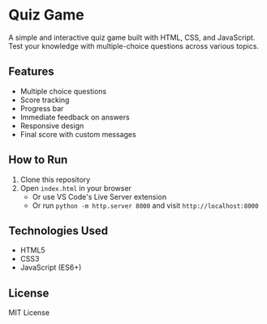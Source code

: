 # Quiz Game

A simple and interactive quiz game built with HTML, CSS, and JavaScript. Test your knowledge with multiple-choice questions across various topics.

## Features

- Multiple choice questions
- Score tracking
- Progress bar
- Immediate feedback on answers
- Responsive design
- Final score with custom messages

## How to Run

1. Clone this repository
2. Open `index.html` in your browser
   - Or use VS Code's Live Server extension
   - Or run `python -m http.server 8000` and visit `http://localhost:8000`

## Technologies Used

- HTML5
- CSS3
- JavaScript (ES6+)

## License

MIT License 